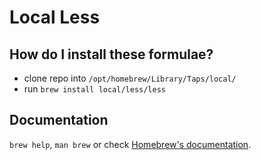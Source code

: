 # Local Less

## How do I install these formulae?

- clone repo into `/opt/homebrew/Library/Taps/local/`
- run `brew install local/less/less`


## Documentation

`brew help`, `man brew` or check [Homebrew's documentation](https://docs.brew.sh).
